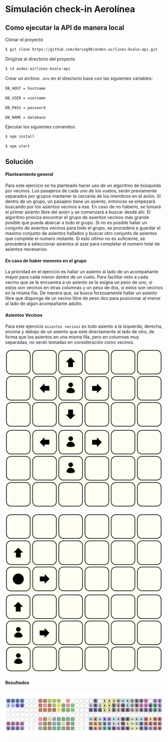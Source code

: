 # Simulación check-in Aerolínea

## Como ejecutar la API de manera local

Clonar el proyecto

```bash
$ git clone https://github.com/dariog98/andes-airlines-bsale-api.git
```

Dirigirse al directorio del proyecto

```bash
$ cd andes-airlines-bsale-api
```

Crear un archivo `.env` en el directorio base con las siguientes variables:

`DB_HOST = hostname`

`DB_USER = username`

`DB_PASS = password`

`DB_NAME = database`

Ejecutar los siguientes comandos:

```bash
$ npm install
```

```bash
$ npm start
```

## Solución

#### Planteamiento general
Para este ejercicio se ha planteado hacer uso de un algoritmo de búsqueda por vecinos.
Los pasajeros de cada uno de los vuelos, serán previamente separados por grupos mantener la cercanía de los miembros en el avión.
Si dentro de un grupo, un pasajero tiene un asiento, entonces se empezará buscando por los asientos vecinos a ese. En caso de no haberlo, se tomará el primer asiento libre del avión y se comenzará a buscar desde ahí.
El algoritmo prioriza encontrar el grupo de asientos vecinos más grande posible que pueda abarcar a todo el grupo. Si no es posible hallar un conjunto de asientos vecinos para todo el grupo, se procederá a guardar el maximo conjunto de asientos hallados y buscar otro conjunto de asientos que complete el numero restante. Si esto ultimo no es suficiente, se procederá a seleccionar asientos al azar para completar el numero total de asientos necesarios.

#### En caso de haber menores en el grupo
La prioridad en el ejercicio es hallar un asiento al lado de un acompañante mayor para cada menor dentro de un vuelo.
Para facilitar esto a cada vecino que se le encuentra a un asiento se le asigna un peso de uno, si estos son vecinos en otras columnas y un peso de dos, si estos son vecinos en la misma fila.
De manera que, se busca forzosamente hallar un asiento libre que disponga de un vecino libre de peso dos para posicionar al menor al lado de algún acompañante adulto.

#### Asientos Vecinos
Para este ejercicio `asientos vecinos` es todo asiento a la izquierda, derecha, encima y debajo de un asiento que este directamente al lado de otro, de forma que los asientos en una misma fila, pero en columnas muy separadas, no serán tomadas en consideración como vecinos. 

![image01](docs/image01.png)
![image02](docs/image02.png)

![image03](docs/image03.png)
![image04](docs/image04.png)

#### Resultados

![image04](docs/image05.png)
